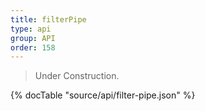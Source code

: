 ```yaml
---
title: filterPipe
type: api
group: API
order: 158
---
```

> Under Construction.

{% docTable "source/api/filter-pipe.json" %}


